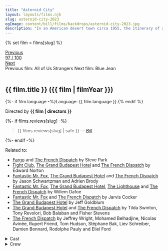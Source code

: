 ```yaml
---
title: "Asteroid City"
layout: layouts/films.njk
slug: asteroid-city-2023
ogImage: content/bill/films/backdrops/asteroid-city-2023.jpg
description: "In an American desert town circa 1955, the itinerary of a Junior Stargazer/Space Cadet convention is spectacularly disrupted by world-changing events."
---
```


{% set film = films[slug] %}

<nav class="films">
  <div class="prev">
    <a href="../all-of-us-strangers-2023"><i class="fa-solid fa-chevron-left fa-xs"></i> Previous</a>
  </div>
  <div>
    <a class="simple" href="../">97 / 100</a>
  </div>
  <div class="next">
    <a href="../blue-jean-2023">Next <i class="fa-solid fa-chevron-right fa-xs"></i></a>
  </div>
  <div class="hint">
    <span class="prev-hint">
      <span class="sr-only">Previous film:</span>
      All of Us Strangers
    </span>
    <span class="next-hint">
      <span class="sr-only">Next film:</span>
      Blue Jean
    </span>
  </div>
</nav>

<article class="film slug-asteroid-city-2023">
  <div class="backdrop-and-poster">
    <img class="poster" src="../films/posters/{{ slug }}.jpg" alt="">
    <img class="backdrop" src="../films/backdrops/{{ slug }}.jpg" alt="">
  </div>

  <h1>{{ film.title }} ({{ film | filmYear }})</h1>

  <p>
    {%- if film.language -%}Language: {{ film.language }}.{% endif %}
    
  </p>

  <p class="director">
    Directed by <strong>{{ film | directors }}</strong>
  </p>

  {%- if films.reviews[slug] -%}
    <blockquote> 
      {{ films.reviews[slug] | safe }} <em>—&nbsp;<a href="/bill">Bill</a></em>
    </blockquote> 
  {%- endif -%}

  <p class="related-films">Related to:</p>
  <ul class="related-films">
  <li><a href="../fargo-1996">Fargo</a> and <a href="../the-french-dispatch-2021">The French Dispatch</a> by Steve Park</li>
<li><a href="../fight-club-1999">Fight Club</a>, <a href="../the-grand-budapest-hotel-2014">The Grand Budapest Hotel</a> and <a href="../the-french-dispatch-2021">The French Dispatch</a> by Edward Norton</li>
<li><a href="../fantastic-mr-fox-2009">Fantastic Mr. Fox</a>, <a href="../the-grand-budapest-hotel-2014">The Grand Budapest Hotel</a> and <a href="../the-french-dispatch-2021">The French Dispatch</a> by Jason Schwartzman and Adrien Brody</li>
<li><a href="../fantastic-mr-fox-2009">Fantastic Mr. Fox</a>, <a href="../the-grand-budapest-hotel-2014">The Grand Budapest Hotel</a>, <a href="../the-lighthouse-2019">The Lighthouse</a> and <a href="../the-french-dispatch-2021">The French Dispatch</a> by Willem Dafoe</li>
<li><a href="../fantastic-mr-fox-2009">Fantastic Mr. Fox</a> and <a href="../the-french-dispatch-2021">The French Dispatch</a> by Jarvis Cocker</li>
<li><a href="../the-grand-budapest-hotel-2014">The Grand Budapest Hotel</a> by Jeff Goldblum</li>
<li><a href="../the-grand-budapest-hotel-2014">The Grand Budapest Hotel</a> and <a href="../the-french-dispatch-2021">The French Dispatch</a> by Tilda Swinton, Tony Revolori, Bob Balaban and Fisher Stevens</li>
<li><a href="../the-french-dispatch-2021">The French Dispatch</a> by Jeffrey Wright, Mohamed Belhadjine, Nicolas Avinée, Rupert Friend, Tom Hudson, Stéphane Bak, Liev Schreiber, Damien Bonnard, Rodolphe Pauly and Eliel Ford</li>
  </ul>

  <section class="film-detail">
    <div>
      <details>
        <summary>
          <i class="fa-solid fa-masks-theater"></i>
          Cast
        </summary>
        <ul>
          {%- for cast in film.credits.cast -%}
            <li>
              {{ cast.name }} as <em>{{ cast.character }}</em>
            </li>
          {%- endfor -%}
        </ul>
      </details>
      <details>
        <summary>
          <i class="fa-solid fa-clapperboard"></i>
          Crew
        </summary>
        <ul>
          {%- for crew in film.credits.crew -%}
            <li>
              {{ crew.name }} &mdash; <em>{{ crew.job }}</em>
            </li>
          {%- endfor -%}
        </ul>
      </details>
    </div>
  </section>
</article>
